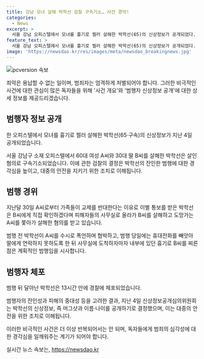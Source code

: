 ```yaml
---
title: 강남 모녀 살해 박학선 검찰 구속기소… 사건 경악!
categories:
  - News
excerpt: >
  서울 강남 오피스텔에서 모녀를 흉기로 찔러 살해한 박학선(65)의 신상정보가 공개되었다. 박씨는 A씨와의 결별 통보를 받고 직접 확인하겠다며 B씨를 살해한 뒤 A씨를 쫓아가 살해한 혐의를 받고 있다. 검찰은 범행 계획을 의심하며 사전에 폭언과 협박을 행한 점 등을 토대로 구속 기소했다. 이튿날 경찰에 체포된 박씨의 신상정보가 공개되었다. (150자)
feature_text: >
  서울 강남 오피스텔에서 모녀를 흉기로 찔러 살해한 박학선(65)의 신상정보가 공개되었다. 박씨는 A씨와의 결별 통보를 받고 직접 확인하겠다며 B씨를 살해한 뒤 A씨를 쫓아가 살해한 혐의를 받고 있다. 검찰은 범행 계획을 의심하며 사전에 폭언과 협박을 행한 점 등을 토대로 구속 기소했다. 이튿날 경찰에 체포된 박씨의 신상정보가 공개되었다. (150자)
image: 'https://newsdao.kr/res/images/meta/newsdao_breakingnews.jpg'
---
```


<p><img src="https://newsdao.kr/res/images/meta/newsdao_breakingnews.jpg" alt="pcversion 속보" /></p>

<p>죄악은 용납할 수 없는 일이며, 범죄자는 엄격하게 처벌되어야 합니다. 그러한 비극적인 사건에 대한 관심이 많은 독자들을 위해 '사건 개요'와 '범행자 신상정보 공개'에 대한 상세 정보를 제공드리겠습니다.</p>

<h2 data-ke-size="size26">범행자 정보 공개</h2>

<p>한 오피스텔에서 모녀를 흉기로 찔러 살해한 박학선(65·구속)의 신상정보가 지난 4일 공개되었습니다.</p>

<p data-ke-size="size16">서울 강남구 소재 오피스텔에서 60대 여성 A씨와 30대 딸 B씨를 살해한 박학선은 살인 혐의로 구속기소되었습니다. 이에 관한 검찰의 결정은 박학선의 잔인한 범행에 대한 경각심을 높이고, 대중의 안전을 지키기 위한 조치로 이해됩니다.</p>

<h2 data-ke-size="size26">범행 경위</h2>

<p>지난달 30일 A씨로부터 가족들이 교제를 반대한다는 이유로 이별 통보를 받은 박학선은 B씨에게 직접 확인하겠다며 피해자들의 사무실로 올라가 B씨를 살해하고 도망가는 A씨를 쫓아가 살해한 혐의를 받고 있습니다.</p>

<p data-ke-size="size16">범행 전 박학선이 A씨를 수시로 폭언하며 협박하고, 범행 당일에는 휴대전화를 빼앗아 딸에게 연락하지 못하도록 한 뒤 사무실에 도착하자마자 내부에 있던 흉기로 B씨를 찌른 점은 계획적인 범행임을 시사합니다.</p>

<h2 data-ke-size="size26">범행자 체포</h2>

<p>범행 뒤 달아난 박학선은 13시간 만에 경찰에 체포되었습니다.</p>

<p data-ke-size="size16">범행자의 잔인성과 피해의 중대성 등을 고려한 결과, 지난 4일 신상정보공개심의위원회는 박학선의 신상정보, 즉 머그샷과 이름·나이를 공개하기로 결정했으며, 이는 대중의 안전을 위한 조치로 이해됩니다.</p>

<p>이러한 비극적인 사건은 더 이상 반복되어서는 안 되며, 독자들에게 범죄의 심각성에 대한 경각심을 일깨워주는 계기가 되어야 합니다.</p>
실시간 뉴스 속보는, <a href="https://newsdao.kr" rel="dofollow">https://newsdao.kr</a>


